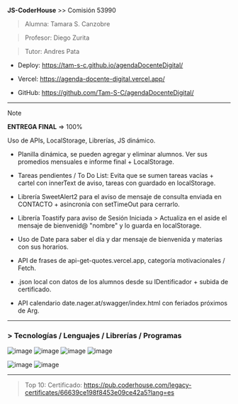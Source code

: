 **JS-CoderHouse** >> Comisión 53990

> Alumna: Tamara S. Canzobre

> Profesor: Diego Zurita

> Tutor: Andres Pata

+ Deploy: https://tam-s-c.github.io/agendaDocenteDigital/

+ Vercel: https://agenda-docente-digital.vercel.app/

+ GitHub: https://github.com/Tam-S-C/agendaDocenteDigital/

__________________________________________________________

> [!NOTE]
> **ENTREGA FINAL** => 100%
> 
> Uso de APIs, LocalStorage, Librerías, JS dinámico.

+ Planilla dinámica, se pueden agregar y eliminar alumnos. Ver sus promedios mensuales e informe final + LocalStorage.

+ Tareas pendientes / To Do List: Evita que se sumen tareas vacías + cartel con innerText de aviso, tareas con guardado en localStorage.

+ Librería SweetAlert2 para el aviso de mensaje de consulta enviada en CONTACTO + asincronía con setTimeOut para cerrarlo.

+ Librería Toastify para aviso de Sesión Iniciada > Actualiza en el aside el mensaje de bienvenid@ "nombre" y lo guarda en localStorage.

+ Uso de Date para saber el día y dar mensaje de bienvenida y materias con sus horarios.

+ API de frases de api-get-quotes.vercel.app, categoría motivacionales / Fetch.

+ .json local con datos de los alumnos desde su IDentificador + subida de certificado.

+ API calendario date.nager.at/swagger/index.html con feriados próximos de Arg.

-----
<h3> > Tecnologías / Lenguajes / Librerías / Programas</h3>

![image](https://github.com/user-attachments/assets/09bb3851-8f1c-44b2-a0f1-330181e7aad1)
![image](https://github.com/user-attachments/assets/e27f4435-1fa4-43b0-93a4-9f2da115d562)
![image](https://github.com/user-attachments/assets/1767df44-aa42-441c-ba84-d0ac373df9ed)
![image](https://github.com/user-attachments/assets/86312436-d34d-45ff-bbd7-f801a74c985b)

![image](https://github.com/user-attachments/assets/a4735e28-43b3-4e29-9330-7ee1166efd8c)
![image](https://github.com/user-attachments/assets/e8be5317-335b-42f1-a439-aeea4ae937f1)

-----
> Top 10:
> Certificado:
https://pub.coderhouse.com/legacy-certificates/66639ce198f8453e09ce42a5?lang=es
